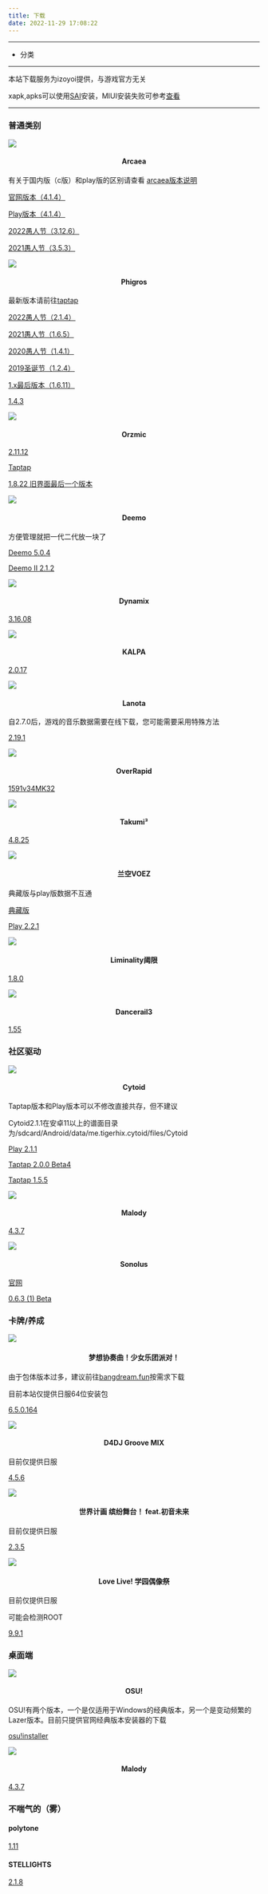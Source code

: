 ```yaml
---
title: 下载
date: 2022-11-29 17:08:22
---
```


---

* 分类

<!-- toc -->

---

本站下载服务为izoyoi提供，与游戏官方无关

xapk,apks可以使用[SAI](https://izoyoi.icu/SAI.apk)安装，MIUI安装失败可参考[查看](https://www.bilibili.com/video/BV1jR4y157WL/?vd_source=e6495137190dde4b9795a18285ee0d39)

---

### 普通类别

![](https://izoyoi.icu/img/arc.png) 

#### <center>Arcaea</center>

有关于国内版（c版）和play版的区别请查看 [arcaea版本说明](https://izoyoi.icu/arcaeaver)

[官网版本（4.1.4）](http://dlhk.izoyoi.icu/arcaea_4.1.4c.apk)

[Play版本（4.1.4）](http://dlhk.izoyoi.icu/arcaea_4.1.4.apk)

[2022愚人节（3.12.6）](http://dlhk.izoyoi.icu/arcaea_3.12.6c.apk)

[2021愚人节（3.5.3）](http://dlhk.izoyoi.icu/arcaea_3.5.3c.apk)



![](https://izoyoi.icu/img/phigros.png) 

#### <center>Phigros</center>

最新版本请前往[taptap](https://www.taptap.cn/app/165287)

[2022愚人节（2.1.4）](http://dlhk.izoyoi.icu/Phigros_2.1.4.apk)

[2021愚人节（1.6.5）](http://dlhk.izoyoi.icu/Phigros_1.6.5.apk)

[2020愚人节（1.4.1）](http://dlhk.izoyoi.icu/Phigros_1.4.1.apk)

[2019圣诞节（1.2.4）](http://dlhk.izoyoi.icu/Phigros_1.2.4.apk)

[1.x最后版本（1.6.11）](http://dlhk.izoyoi.icu/Phigros_1.6.11.apk)

[1.4.3](http://dlhk.izoyoi.icu/Phigros_1.4.3.apk)



![](https://izoyoi.icu/img/orz.png) 

#### <center>Orzmic</center>

[2.11.12](https://azjp.izoyoi.icu/orzmic_2.11.12.apk)

[Taptap](https://www.taptap.cn/app/194778)

[1.8.22 旧界面最后一个版本](https://azjp.izoyoi.icu/orzmic_1.8.22.apk)



![](https://izoyoi.icu/img/deemo.png) 

#### <center>Deemo</center>

方便管理就把一代二代放一块了

[Deemo 5.0.4](http://dlhk.izoyoi.icu/Deemo_5.0.4.xapk)

[Deemo II 2.1.2](http://dlhk.izoyoi.icu/DEEMOII_2.1.2.xapk)



![](https://izoyoi.icu/img/dy.png) 

#### <center>Dynamix</center>

[3.16.08](http://dlhk.izoyoi.icu/Dynamix_3.16.08.xapk)



![](https://izoyoi.icu/img/kalpa.png) 

#### <center>KALPA</center>

[2.0.17](http://dlhk.izoyoi.icu/KALPA_2.0.17.xapk)



![](https://izoyoi.icu/img/lanota.png) 

#### <center>Lanota</center>

自2.7.0后，游戏的音乐数据需要在线下载，您可能需要采用特殊方法

[2.19.1](http://dlhk.izoyoi.icu/Lanota_2.19.1.apk)



![](https://izoyoi.icu/img/or.png) 

#### <center>OverRapid</center>

[1591v34MK32](http://dlhk.izoyoi.icu/OverRapid_1591v34MK32.apk)



![](https://izoyoi.icu/img/takumi.png) 

#### <center>Takumi³</center>

[4.8.25](https://dlhk.izoyoi.icu/TAKUMI_4.8.25.apk)



![](https://izoyoi.icu/img/voez.png) 

#### <center>兰空VOEZ</center>

典藏版与play版数据不互通

[典藏版](https://dlhk.izoyoi.icu/VOEZCN.apk)

[Play 2.2.1](https://dlhk.izoyoi.icu/VOEZ_2.2.1.xapk)



![](https://izoyoi.icu/img/li.png) 

#### <center>Liminality阈限</center>

[1.8.0](https://dlhk.izoyoi.icu/Liminality_1.8.0.apk)



![](https://izoyoi.icu/img/dr.png) 

#### <center>Dancerail3</center>

[1.55](http://dljp.izoyoi.icu/dr3_1.55.xapk)



### 社区驱动

![](https://izoyoi.icu/img/cytoid.png) 

#### <center>Cytoid</center>

Taptap版本和Play版本可以不修改直接共存，但不建议

Cytoid2.1.1在安卓11以上的谱面目录为/sdcard/Android/data/me.tigerhix.cytoid/files/Cytoid

[Play 2.1.1](http://dlhk.izoyoi.icu/Cytoid_2.1.1.apk)

[Taptap 2.0.0 Beta4](http://dlhk.izoyoi.icu/Cytoid_2.0.0.apk)

[Taptap 1.5.5](http://dlhk.izoyoi.icu/Cytoid_1.5.5.apk)



![](https://izoyoi.icu/img/ma.ico) 

#### <center>Malody</center>

[4.3.7](http://dlhk.izoyoi.icu/Malody_4.3.7.apk)



![](https://izoyoi.icu/img/sonolus.png) 

#### <center>Sonolus</center>

[官网](https://sonolus.com/)

[0.6.3 (1) Beta](httpss://dlhk.izoyoi.icu/Sonolus_0.6.3_1.apk)



### 卡牌/养成

![](https://izoyoi.icu/img/bang.png) 

#### <center>梦想协奏曲！少女乐团派对！</center>

由于包体版本过多，建议前往[bangdream.fun](https://bangdream.fun/)按需求下载

目前本站仅提供日服64位安装包

[6.5.0.164](https://dljp.izoyoi.icu/bang-650-164.apk)



![](https://izoyoi.icu/img/d4dj.png) 

#### <center>D4DJ Groove MIX</center>

目前仅提供日服

[4.5.6](https://dljp.izoyoi.icu/d4dj_jp_4.5.6.apk)



![](https://izoyoi.icu/img/pjsk.png) 

#### <center>世界计画 缤纷舞台！ feat.初音未来</center>

目前仅提供日服

[2.3.5](https://dljp.izoyoi.icu/pjsk_jp_2.3.5.apk)



![](https://izoyoi.icu/img/lovelive.png) 

#### <center>Love Live! 学园偶像祭</center>

目前仅提供日服

可能会检测ROOT

[9.9.1](http://dljp.izoyoi.icu/lovelive_jp_9.9.1.apk)



### 桌面端

![](https://izoyoi.icu/img/osu.ico) 

#### <center>OSU!</center>

OSU!有两个版本，一个是仅适用于Windows的经典版本，另一个是变动频繁的Lazer版本。目前只提供官网经典版本安装器的下载

[osu!installer](http://dljp.izoyoi.icu/osu!install.exe)



![](https://izoyoi.icu/img/ma.ico) 

#### <center>Malody</center>

[4.3.7](http://dljp.izoyoi.icu/Malody_Windows_4.3.7.7z)



### 不喘气的（雾）

#### polytone

[1.11](http://dljp.izoyoi.icu/polytone_1.11.xapk)

#### STELLIGHTS

[2.1.8](http://dljp.izoyoi.icu/STELLIGHTS_2.1.8.xapk)
